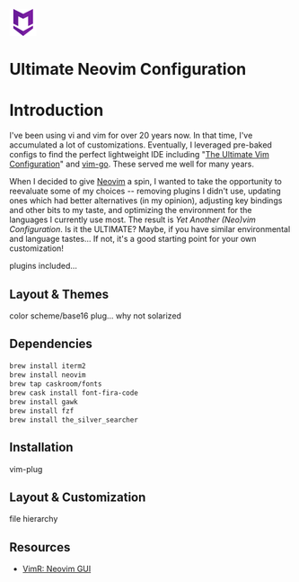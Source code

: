 ![alt text](https://github.com/adam-p/markdown-here/raw/master/src/common/images/icon48.png "Logo Title Text 1")


# Ultimate Neovim Configuration

# Introduction

I've been using vi and vim for over 20 years now. In that time, I've accumulated a lot of
customizations. Eventually, I leveraged pre-baked configs to find the perfect lightweight
IDE including "[The Ultimate Vim Configuration](https://github.com/amix/vimrc)" and
[vim-go](https://github.com/fatih/vim-go). These served me well for many years.

When I decided to give [Neovim](https://neovim.io) a spin, I wanted to take the opportunity to
reevaluate some of my choices -- removing plugins I didn't use, updating ones which had
better alternatives (in my opinion), adjusting key bindings and other bits to my taste,
and optimizing the environment for the languages I currently use most. The result is _Yet
Another (Neo)vim Configuration_. Is it the ULTIMATE?  Maybe, if you have similar environmental
and language tastes... If not, it's a good starting point for your own customization!

plugins included...

## Layout & Themes

color scheme/base16 plug... why not solarized

## Dependencies

```
brew install iterm2
brew install neovim
brew tap caskroom/fonts
brew cask install font-fira-code
brew install gawk
brew install fzf
brew install the_silver_searcher
```

## Installation

vim-plug

## Layout & Customization

file hierarchy

## Resources

- [VimR: Neovim GUI](https://github.com/qvacua/vimr)
